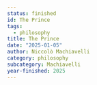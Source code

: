 ```yaml
---
status: finished
id: The Prince
tags:
  - philosophy
title: The Prince
date: "2025-01-05"
author: Niccolò Machiavelli
category: philosophy
subcategory: Machiavelli
year-finished: 2025
---
```

